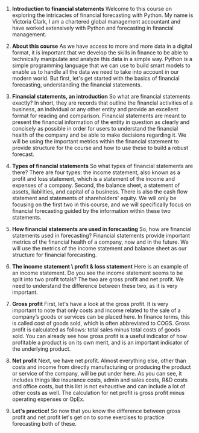 1. **Introduction to financial statements**
Welcome to this course on exploring the intricacies of financial forecasting with Python. My name is Victoria Clark, I am a chartered global management accountant and have worked extensively with Python and forecasting in financial management.

2. **About this course**
As we have access to more and more data in a digital format, it is important that we develop the skills in finance to be able to technically manipulate and analyze this data in a simple way. Python is a simple programming language that we can use to build smart models to enable us to handle all the data we need to take into account in our modern world. But first, let's get started with the basics of financial forecasting, understanding the financial statements.

3. **Financial statements, an introduction**
So what are financial statements exactly? In short, they are records that outline the financial activities of a business, an individual or any other entity and provide an excellent format for reading and comparison. Financial statements are meant to present the financial information of the entity in question as clearly and concisely as possible in order for users to understand the financial health of the company and be able to make decisions regarding it. We will be using the important metrics within the financial statement to provide structure for the course and how to use these to build a robust forecast.

4. **Types of financial statements**
So what types of financial statements are there? There are four types: the income statement, also known as a profit and loss statement, which is a statement of the income and expenses of a company. Second, the balance sheet, a statement of assets, liabilities, and capital of a business. There is also the cash flow statement and statements of shareholders' equity. We will only be focusing on the first two in this course, and we will specifically focus on financial forecasting guided by the information within these two statements.

5. **How financial statements are used in forecasting**
So, how are financial statements used in forecasting? Financial statements provide important metrics of the financial health of a company, now and in the future. We will use the metrics of the income statement and balance sheet as our structure for financial forecasting.

6. **The income statement \ profit & loss statement**
Here is an example of an income statement. Do you see the income statement seems to be split into two profit totals? The two are gross profit and net profit. We need to understand the difference between these two, as it is very important.

7. **Gross profit**
First, let's have a look at the gross profit. It is very important to note that only costs and income related to the sale of a company’s goods or services can be placed here. In finance terms, this is called cost of goods sold, which is often abbreviated to COGS. Gross profit is calculated as follows: total sales minus total costs of goods sold. You can already see how gross profit is a useful indicator of how profitable a product is on its own merit, and is an important indicator of the underlying product.

8. **Net profit**
Next, we have net profit. Almost everything else, other than costs and income from directly manufacturing or producing the product or service of the company, will be put under here. As you can see, it includes things like insurance costs, admin and sales costs, R&D costs and office costs, but this list is not exhaustive and can include a lot of other costs as well. The calculation for net profit is gross profit minus operating expenses or OpEx.

9. **Let's practice!**
So now that you know the difference between gross profit and net profit let's get on to some exercises to practice forecasting both of these.

